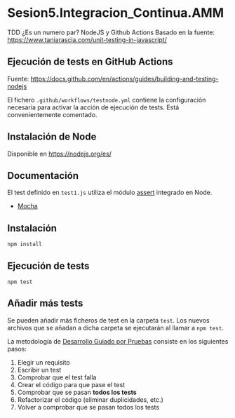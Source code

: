 # Sesion5.Integracion_Continua.AMM
TDD ¿Es un numero par? NodeJS y Github Actions
Basado en la fuente: https://www.taniarascia.com/unit-testing-in-javascript/

## Ejecución de tests en GitHub Actions
Fuente: https://docs.github.com/en/actions/guides/building-and-testing-nodejs

El fichero `.github/workflows/testnode.yml` contiene la configuración necesaria para activar la acción de ejecución de tests. Está convenientemente comentado.

## Instalación de Node
Disponible en https://nodejs.org/es/


## Documentación
El test definido en `test1.js` utiliza el módulo [assert](https://nodejs.org/api/assert.html) integrado en Node. 

- [Mocha](https://mochajs.org/#getting-started)

## Instalación
```
npm install
```

## Ejecución de tests
```
npm test
```

## Añadir más tests
Se pueden añadir más ficheros de test en la carpeta `test`. Los nuevos archivos que se añadan a dicha carpeta se ejecutarán al llamar a `npm test`.

La metodología de [Desarrollo Guiado por Pruebas](https://es.wikipedia.org/wiki/Desarrollo_guiado_por_pruebas) consiste en los siguientes pasos:

1. Elegir un requisito
2. Escribir un test
3. Comprobar que el test falla
3. Crear el código para que pase el test
4. Comprobar que se pasan __todos los tests__
5. Refactorizar el código (eliminar duplicidades, etc.)
6. Volver a comprobar que se pasan todos los tests
